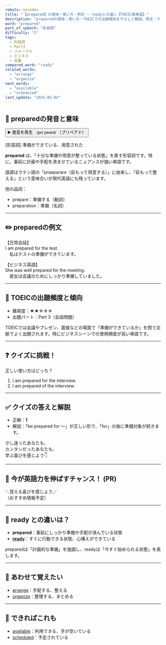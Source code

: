 ```yaml
---
robots: noindex
title: "【prepared】の意味・使い方・例文 ― readyとの違い【TOEIC英単語】"
description: "preparedの意味・使い方・TOEICでの出題傾向をやさしく解説。例文・クイズ付きでreadyとの違いもわかりやすく学べます。"
word: "prepared"
part_of_speech: "形容詞"
difficulty: "2"
tags:
  - 形容詞
  - Part3
  - フォーマル
  - ビジネス
  - 会議
compared_word: "ready"
related_words:
  - "arrange"
  - "organize"
next_words:
  - "available"
  - "scheduled"
last_update: "2025-05-04"
---
```


## 🔰 preparedの発音と意味

<button class="play-audio" onclick="playTTS('prepared')">
  <span class="play-audio-main">
    ▶️ 発音を再生　/prɪˈpeərd/
  </span>
  <span class="play-audio-sub">
    （プリペアド）
  </span>
</button>

[形容詞] 準備ができている、用意された

**prepared** は、「十分な準備や用意が整っている状態」を表す形容詞です。特に、事前に計画や手配を済ませているニュアンスが強い単語です。

語源はラテン語の「praeparare（前もって用意する）」に由来し、「前もって整える」という意味合いが現代英語にも残っています。

他の品詞：  
- prepare：準備する（動詞）
- preparation：準備（名詞）

---

## ✏️ preparedの例文

【日常会話】  
I am prepared for the test.  
　私はテストの準備ができています。

【ビジネス英語】  
She was well prepared for the meeting.  
　彼女は会議のためにしっかり準備していました。

---

## 🎯 TOEICの出題頻度と傾向

- 難易度：★★☆☆☆
- 出題パート：Part 3（会話問題）

TOEICでは会議やプレゼン、面接などの場面で「準備ができているか」を問う文脈でよく出題されます。特にビジネスシーンでの使用頻度が高い単語です。

---

## ❓ クイズに挑戦！

正しい使い方はどっち？

1. I am prepared for the interview.  
2. I am prepared of the interview.

---

## ✅ クイズの答えと解説

- 正解：**1**
- 解説：「be prepared for ～」が正しい形で、「for」の後に準備対象が続きます。

少し迷ったあなたも、  
カンタンだったあなたも、  
学ぶ喜びを感じよう👇️

---

## 🚀 今が英語力を伸ばすチャンス！ (PR)

<div class="info-center">
＼覚える喜びを感じよう／<br>  
（おすすめ情報予定）
</div>

---

## 🤔  ready との違いは？

- **prepared**：事前にしっかり準備や手配が済んでいる状態
- **[ready](/word/ready/)**：すぐに行動できる状態、心構えができている

preparedは「計画的な準備」を強調し、readyは「今すぐ始められる状態」を表します。

---

## 🧩 あわせて覚えたい

- [arrange](/word/arrange/)：手配する、整える
- [organize](/word/organize/)：整理する、まとめる

---

## 📖 できればこれも

- [available](/word/available/)：利用できる、手が空いている
- [scheduled](/word/scheduled/)：予定されている

<!-- cvid: aid32_bid42 -->
